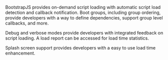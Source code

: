 BootstrapJS provides on-demand script loading with automatic script load detection and callback notification. Boot groups, including group ordering, provide developers with a way to define dependencies, support group level callbacks, and more.

Debug and verbose modes provide developers with integrated feedback on script loading. A load report can be accessed for load time statistics.

Splash screen support provides developers with a easy to use load time enhancement.